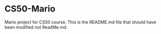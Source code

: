 # CS50-Mario
Mario project for CS50 course.
This is the README.md file that should have been modified not ReadMe.md.

